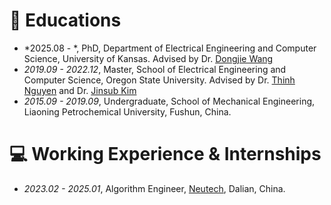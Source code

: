 
# 📖 Educations
- *2025.08 - *, PhD, Department of Electrical Engineering and Computer Science, University of Kansas. Advised by Dr. [Dongjie Wang](https://wangdongjie100.github.io/)
- *2019.09 - 2022.12*, Master, School of Electrical Engineering and Computer Science, Oregon State University. Advised by Dr. [Thinh Nguyen](https://web.engr.oregonstate.edu/~thinhq/) and Dr. [Jinsub Kim](https://sites.google.com/a/cornell.edu/jinsub-kim/home)
- *2015.09 - 2019.09*, Undergraduate, School of Mechanical Engineering, Liaoning Petrochemical University, Fushun, China.

# 💻 Working Experience & Internships
- *2023.02 - 2025.01*, Algorithm Engineer, [Neutech](https://www.neutech.com.cn/), Dalian, China.

  
